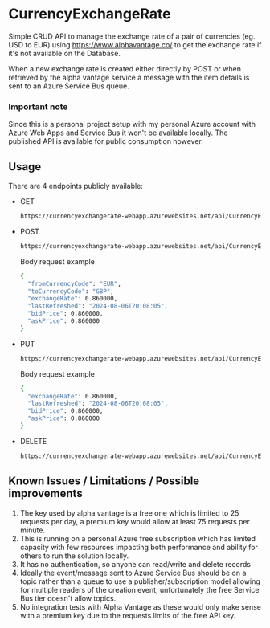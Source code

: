 # CurrencyExchangeRate
Simple CRUD API to manage the exchange rate of a pair of currencies (eg. USD to EUR) using https://www.alphavantage.co/ to get the exchange rate if it's not available on the Database.

When a new exchange rate is created either directly by POST or when retrieved by the alpha vantage service a message with the item details is sent to an Azure Service Bus queue.

### Important note
Since this is a personal project setup with my personal Azure account with Azure Web Apps and Service Bus it won't be available locally.
The published API is available for public consumption however.

## Usage

There are 4 endpoints publicly available:

* GET
  ```sh
  https://currencyexchangerate-webapp.azurewebsites.net/api/CurrencyExchangeRate/{currencyFrom}/{currencyTo}
  ```
* POST
  ```sh
  https://currencyexchangerate-webapp.azurewebsites.net/api/CurrencyExchangeRate
  ```
  Body request example
  ```sh
  {
    "fromCurrencyCode": "EUR",
    "toCurrencyCode": "GBP",
    "exchangeRate": 0.860000,
    "lastRefreshed": "2024-08-06T20:08:05",
    "bidPrice": 0.860000,
    "askPrice": 0.860000
  }
  ```  
* PUT
  ```sh
  https://currencyexchangerate-webapp.azurewebsites.net/api/CurrencyExchangeRate/{currencyFrom}/{currencyTo}
  ```
  Body request example
  ```sh
  {
    "exchangeRate": 0.860000,
    "lastRefreshed": "2024-08-06T20:08:05",
    "bidPrice": 0.860000,
    "askPrice": 0.860000
  }
  ```  
* DELETE
  ```sh
  https://currencyexchangerate-webapp.azurewebsites.net/api/CurrencyExchangeRate/{currencyFrom}/{currencyTo}
  ```

## Known Issues / Limitations / Possible improvements

1. The key used by alpha vantage is a free one which is limited to 25 requests per day, a premium key would allow at least 75 requests per minute.
2. This is running on a personal Azure free subscription which has limited capacity with few resources impacting both performance and ability for others to run the solution locally.
3. It has no authentication, so anyone can read/write and delete records
4. Ideally the event/message sent to Azure Service Bus should be on a topic rather than a queue to use a publisher/subscription model allowing for multiple readers of the creation event, unfortunately the free Service Bus tier doesn't allow topics.
5. No integration tests with Alpha Vantage as these would only make sense with a premium key due to the requests limits of the free API key.
